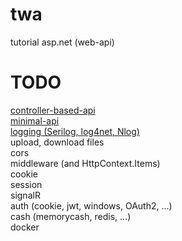 # twa
tutorial asp.net (web-api)
# TODO
[controller-based-api](https://github.com/ickqkicx/twa/tree/controller-based-api)</br>
[minimal-api](https://github.com/ickqkicx/twa/tree/minimal-api)</br>
[logging (Serilog, log4net, Nlog)](https://github.com/ickqkicx/twa/tree/logging)</br>
upload, download files</br>
cors</br>
middleware (and HttpContext.Items)</br>
cookie</br>
session</br>
signalR</br>
auth (cookie, jwt, windows, OAuth2, ...)</br>
cash (memorycash, redis, ...)</br>
docker</br>
